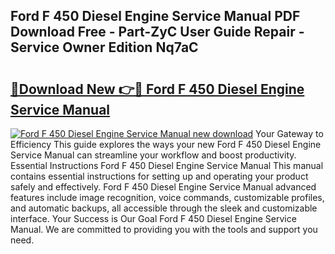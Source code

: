 ## Ford F 450 Diesel Engine Service Manual PDF Download Free - Part-ZyC User Guide Repair - Service Owner Edition Nq7aC

# <h2><a href="http://bc95234.oget.top/?id=Ford+F+450+Diesel+Engine+Service+Manual">🔗Download New 👉🔴 Ford F 450 Diesel Engine Service Manual</a></h2>

[![Ford F 450 Diesel Engine Service Manual new download](https://i.imgur.com/5g1atiW.png)](http://bc95234.oget.top/?id=Ford+F+450+Diesel+Engine+Service+Manual)
Your Gateway to Efficiency This guide explores the ways your new Ford F 450 Diesel Engine Service Manual can streamline your workflow and boost productivity. Essential Instructions Ford F 450 Diesel Engine Service Manual This manual contains essential instructions for setting up and operating your product safely and effectively. Ford F 450 Diesel Engine Service Manual advanced features include image recognition, voice commands, customizable profiles, and automatic backups, all accessible through the sleek and customizable interface. Your Success is Our Goal Ford F 450 Diesel Engine Service Manual. We are committed to providing you with the tools and support you need.
